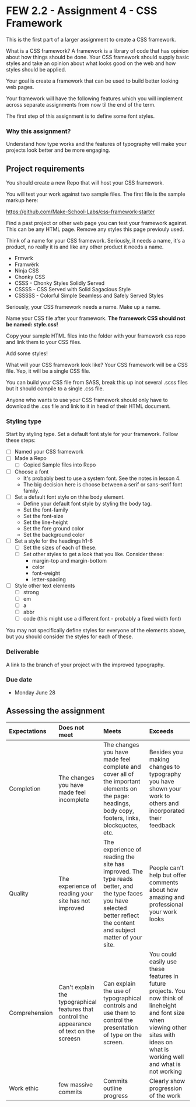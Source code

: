 # FEW 2.2 - Assignment 4 - CSS Framework

This is the first part of a larger assignment to create a CSS framework. 

What is a CSS framework? A framework is a library of code that has opinion about how things should be done. Your CSS framework should supply basic styles and take an opinion about what looks good on the web and how styles should be applied. 

Your goal is create a framework that can be used to build better looking web pages. 

Your framework will have the following features which you will implement across separate assignments from now til the end of the term. 

The first step of this assignment is to define some font styles.

### Why this assignment?

Understand how type works and the features of typography will make your projects look better and be more engaging. 

## Project requirements

You should create a new Repo that will host your CSS framework.

You will test your work against two sample files. The first file is the sample markup here: 

https://github.com/Make-School-Labs/css-framework-starter

Find a past project or other web page you can test your framework against. This can be any HTML page. Remove any styles this page previouly used. 

Think of a name for your CSS framework. Seriously, it needs a name, it's a product, no really it is and like any other product it needs a name. 

- Frmwrk
- Framwërk
- Ninja CSS
- Chonky CSS
- CSSS - Chonky Styles Solidly Served
- CSSSS - CSS Served with Solid Sagacious Style 
- CSSSSS - Colorful Simple Seamless and Safely Served Styles 

Seriously, your CSS framework needs a name. Make up a name. 

Name your CSS file after your framework. **The framework CSS should not be named: style.css!**

Copy your sample HTML files into the folder with your framework css repo and link them to your CSS files. 

Add some styles! 

What will your CSS framework look like? Your CSS framework will be a CSS file. Yep, it will be a single CSS file. 

You can build your CSS file from SASS, break this up inot several .scss files but it should compile to a single .css file. 

Anyone who wants to use your CSS framework should only have to download the .css file and link to it in head of their HTML document. 

### Styling type

Start by styling type. Set a default font style for your framework. Follow these steps: 

- [ ] Named your CSS framework
- [ ] Made a Repo
  - [ ] Copied Sample files into Repo
- [ ] Choose a font 
  - It's probably best to use a system font. See the notes in lesson 4. 
  - The big decision here is choose between a serif or sans-serif font family. 
- [ ] Set a default font style on thhe body element. 
  - Define your default font style by styling the body tag. 
  - Set the font-family
  - Set the font-size
  - Set the line-height
  - Set the fore ground color 
  - Set the background color
- [ ] Set a style for the headings h1-6
  - [ ] Set the sizes of each of these. 
  - [ ] Set other styles to get a look that you like. Consider these: 
    - margin-top and margin-bottom
    - color 
    - font-weight
    - letter-spacing
- [ ] Style other text elements 
  - [ ] strong
  - [ ] em
  - [ ] a
  - [ ] abbr
  - [ ] code (this might use a different font - probably a fixed width font)

You may not specifically define styles for everyone of the elements above, but you should consider the styles for each of these. 

### Deliverable

A link to the branch of your project with the improved typography. 

### Due date

- Monday June 28 

## Assessing the assignment

| Expectations | Does not meet              | Meets                 | Exceeds                          |
|:-------------|:---------------------------|:----------------------|:---------------------------------|
| Completion   | The changes you have made feel incomplete | The changes you have made feel complete and cover all of the important elements on the page: headings, body copy, footers, links, blockquotes, etc. | Besides you making changes to typography you have shown your work to others and incorporated their feedback |
| Quality      | The experience of reading your site has not improved | The experience of reading the site has improved. The type reads better, and the type faces you have selected better reflect the content and subject matter of your site. | People can't help but offer comments about how amazing and professional your work looks |
| Comprehension| Can't explain the typographical features that control the appearance of text on the screesn | Can explain the use of typographical controls and use them to control the presentation of type on the screen. | You could easily use these features in future projects. You now think of lineheight and font size when viewing other sites with ideas on what is working well and what is not working |
| Work ethic   | few massive commits | Commits outline progress | Clearly show progression of the work |

